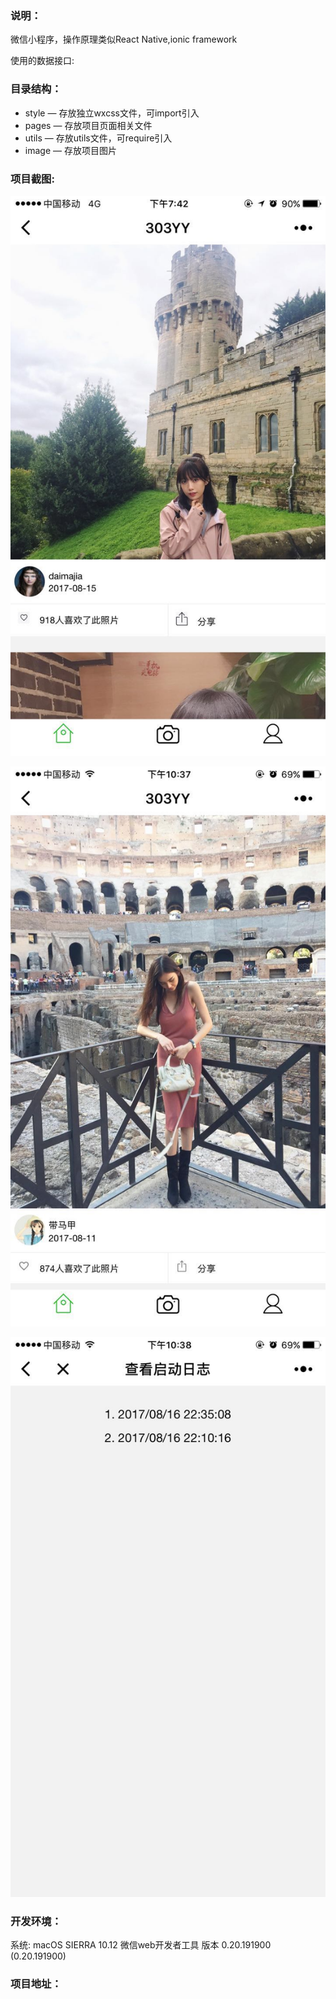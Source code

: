 ### 说明：
微信小程序，操作原理类似React Native,ionic framework

使用的数据接口:


### 目录结构：
- style — 存放独立wxcss文件，可import引入
- pages — 存放项目页面相关文件
- utils — 存放utils文件，可require引入
- image — 存放项目图片

### 项目截图:
![1](https://github.com/geek-zwb/303YY/blob/develop/screenshots/WechatIMG6.jpeg?raw=true)

![2](https://github.com/geek-zwb/303YY/blob/develop/screenshots/WechatIMG7.jpeg?raw=true)

![3](https://github.com/geek-zwb/303YY/blob/develop/screenshots/WechatIMG8.jpeg?raw=true)

### 开发环境：
系统: macOS SIERRA 10.12
微信web开发者工具 版本 0.20.191900 (0.20.191900)

### 项目地址：


